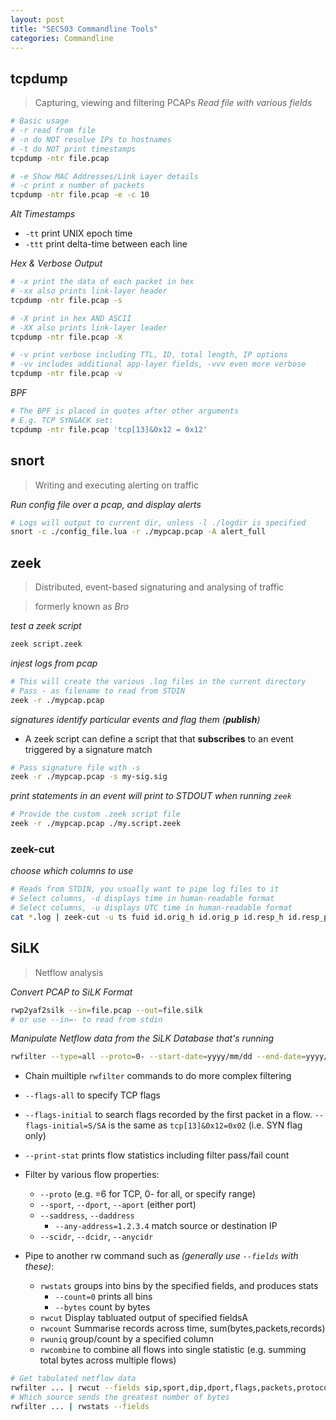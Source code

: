 ```yaml
---
layout: post
title: "SEC503 Commandline Tools"
categories: Commandline
---
```


## tcpdump
> Capturing, viewing and filtering PCAPs
_Read file with various fields_ 
```bash
# Basic usage
# -r read from file
# -n do NOT resolve IPs to hostnames
# -t do NOT print timestamps
tcpdump -ntr file.pcap

# -e Show MAC Addresses/Link Layer details
# -c print x number of packets
tcpdump -ntr file.pcap -e -c 10
```

_Alt Timestamps_
* `-tt` print UNIX epoch time
* `-ttt` print delta-time between each line

_Hex & Verbose Output_
```bash
# -x print the data of each packet in hex
# -xx also prints link-layer header
tcpdump -ntr file.pcap -s
```

```bash
# -X print in hex AND ASCII
# -XX also prints link-layer leader
tcpdump -ntr file.pcap -X
```

```bash
# -v print verbose including TTL, ID, total length, IP options
# -vv includes additional app-layer fields, -vvv even more verbose
tcpdump -ntr file.pcap -v
```

_BPF_
```bash
# The BPF is placed in quotes after other arguments
# E.g. TCP SYN&ACK set:
tcpdump -ntr file.pcap 'tcp[13]&0x12 = 0x12'
```

## snort
> Writing and executing alerting on traffic

_Run config file over a pcap, and display alerts_
```bash
# Logs will output to current dir, unless -l ./logdir is specified
snort -c ./config_file.lua -r ./mypcap.pcap -A alert_full
```

## zeek
> Distributed, event-based signaturing and analysing of traffic 

> formerly known as _Bro_

_test a zeek script_
```bash
zeek script.zeek
```

_injest logs from pcap_
```bash
# This will create the various .log files in the current directory
# Pass - as filename to read from STDIN
zeek -r ./mypcap.pcap
```
_signatures identify particular events and flag them (**publish**)_
* A zeek script can define a script that that **subscribes** to an event triggered by a signature match 
```bash
# Pass signature file with -s
zeek -r ./mypcap.pcap -s my-sig.sig
```
_print statements in an event will print to STDOUT when running `zeek`_
```bash
# Provide the custom .zeek script file
zeek -r ./mypcap.pcap ./my.script.zeek
```

### zeek-cut
_choose which columns to use_
```bash
# Reads from STDIN, you usually want to pipe log files to it
# Select columns, -d displays time in human-readable format
# Select columns, -u displays UTC time in human-readable format
cat *.log | zeek-cut -u ts fuid id.orig_h id.orig_p id.resp_h id.resp_p sig_id event_msg sub_msg
```

## SiLK
> Netflow analysis

_Convert PCAP to SiLK Format_
```bash
rwp2yaf2silk --in=file.pcap --out=file.silk
# or use --in=- to read from stdin
```

_Manipulate Netflow data from the SiLK Database that's running_
```bash
rwfilter --type=all --proto=0- --start-date=yyyy/mm/dd --end-date=yyyy/mm/dd --pass=stdout | # pipe to another rw command
```
* Chain muiltiple `rwfilter` commands to do more complex filtering
* `--flags-all` to specify TCP flags
* `--flags-initial` to search flags recorded by the first packet in a flow. `--flags-initial=S/SA` is the same as `tcp[13]&0x12=0x02` (i.e. SYN flag only)
* `--print-stat` prints flow statistics including filter pass/fail count
* Filter by various flow properties:
    * `--proto` (e.g. =6 for TCP, 0- for all, or specify range)
    * `--sport`, `--dport`, `--aport` (either port)
    * `--saddress`, `--daddress`
        * `--any-address=1.2.3.4` match source or destination IP
    * `--scidr`, `--dcidr`, `--anycidr`

* Pipe to another rw command such as _(generally use `--fields` with these)_:
    * `rwstats` groups into bins by the specified fields, and produces stats
        * `--count=0` prints all bins
        * `--bytes` count by bytes
    * `rwcut` Display tabluated output of specified fieldsA
    * `rwcount` Summarise records across time, sum(bytes,packets,records)
    * `rwuniq` group/count by a specified column
    * `rwcombine` to combine all flows into single statistic (e.g. summing total bytes across multiple flows)

```bash
# Get tabulated netflow data
rwfilter ... | rwcut --fields sip,sport,dip,dport,flags,packets,protocol,dura
# Which source sends the greatest number of bytes
rwfilter ... | rwstats --fields 
```